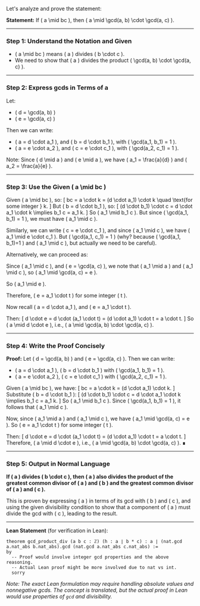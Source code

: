 Let's analyze and prove the statement:

**Statement:** If \( a \mid bc \), then \( a \mid \gcd(a, b) \cdot \gcd(a, c) \).

---

### Step 1: Understand the Notation and Given
- \( a \mid bc \) means \( a \) divides \( b \cdot c \).
- We need to show that \( a \) divides the product \( \gcd(a, b) \cdot \gcd(a, c) \).

---

### Step 2: Express gcds in Terms of a
Let:
- \( d = \gcd(a, b) \)
- \( e = \gcd(a, c) \)

Then we can write:
- \( a = d \cdot a_1 \), and \( b = d \cdot b_1 \), with \( \gcd(a_1, b_1) = 1 \).
- \( a = e \cdot a_2 \), and \( c = e \cdot c_1 \), with \( \gcd(a_2, c_1) = 1 \).

Note: Since \( d \mid a \) and \( e \mid a \), we have \( a_1 = \frac{a}{d} \) and \( a_2 = \frac{a}{e} \).

---

### Step 3: Use the Given \( a \mid bc \)
Given \( a \mid bc \), so:
\[
bc = a \cdot k = (d \cdot a_1) \cdot k \quad \text{for some integer } k.
\]
But \( b = d \cdot b_1 \), so:
\[
(d \cdot b_1) \cdot c = d \cdot a_1 \cdot k \implies b_1 c = a_1 k.
\]
So \( a_1 \mid b_1 c \). But since \( \gcd(a_1, b_1) = 1 \), we must have \( a_1 \mid c \).

Similarly, we can write \( c = e \cdot c_1 \), and since \( a_1 \mid c \), we have \( a_1 \mid e \cdot c_1 \). But \( \gcd(a_1, c_1) = 1 \) (why? because \( \gcd(a_1, b_1)=1 \) and \( a_1 \mid c \), but actually we need to be careful).

Alternatively, we can proceed as:

Since \( a_1 \mid c \), and \( e = \gcd(a, c) \), we note that \( a_1 \mid a \) and \( a_1 \mid c \), so \( a_1 \mid \gcd(a, c) = e \).

So \( a_1 \mid e \).

Therefore, \( e = a_1 \cdot t \) for some integer \( t \).

Now recall \( a = d \cdot a_1 \), and \( e = a_1 \cdot t \).

Then:
\[
d \cdot e = d \cdot (a_1 \cdot t) = (d \cdot a_1) \cdot t = a \cdot t.
\]
So \( a \mid d \cdot e \), i.e., \( a \mid \gcd(a, b) \cdot \gcd(a, c) \).

---

### Step 4: Write the Proof Concisely

**Proof:**
Let \( d = \gcd(a, b) \) and \( e = \gcd(a, c) \). Then we can write:
- \( a = d \cdot a_1 \), \( b = d \cdot b_1 \) with \( \gcd(a_1, b_1) = 1 \).
- \( a = e \cdot a_2 \), \( c = e \cdot c_1 \) with \( \gcd(a_2, c_1) = 1 \).

Given \( a \mid bc \), we have:
\[
bc = a \cdot k = (d \cdot a_1) \cdot k.
\]
Substitute \( b = d \cdot b_1 \):
\[
(d \cdot b_1) \cdot c = d \cdot a_1 \cdot k \implies b_1 c = a_1 k.
\]
So \( a_1 \mid b_1 c \). Since \( \gcd(a_1, b_1) = 1 \), it follows that \( a_1 \mid c \).

Now, since \( a_1 \mid a \) and \( a_1 \mid c \), we have \( a_1 \mid \gcd(a, c) = e \). So \( e = a_1 \cdot t \) for some integer \( t \).

Then:
\[
d \cdot e = d \cdot (a_1 \cdot t) = (d \cdot a_1) \cdot t = a \cdot t.
\]
Therefore, \( a \mid d \cdot e \), i.e., \( a \mid \gcd(a, b) \cdot \gcd(a, c) \). ∎

---

### Step 5: Output in Normal Language

**If \( a \) divides \( b \cdot c \), then \( a \) also divides the product of the greatest common divisor of \( a \) and \( b \) and the greatest common divisor of \( a \) and \( c \).**

This is proven by expressing \( a \) in terms of its gcd with \( b \) and \( c \), and using the given divisibility condition to show that a component of \( a \) must divide the gcd with \( c \), leading to the result.

---

**Lean Statement** (for verification in Lean):
```lean
theorem gcd_product_div (a b c : ℤ) (h : a ∣ b * c) : a ∣ (nat.gcd a.nat_abs b.nat_abs).gcd (nat.gcd a.nat_abs c.nat_abs) :=
by
  -- Proof would involve integer gcd properties and the above reasoning.
  -- Actual Lean proof might be more involved due to nat vs int.
  sorry
```
*Note: The exact Lean formulation may require handling absolute values and nonnegative gcds. The concept is translated, but the actual proof in Lean would use properties of `gcd` and divisibility.*